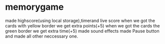 # memorygame
made highscore(using local storage),timerand live score
when we got the cards with yellow border we get extra points(+5)
when we got the cards the green border we get extra time(+5)
made sound effects
made Pause button
and made all other neccessary one.
